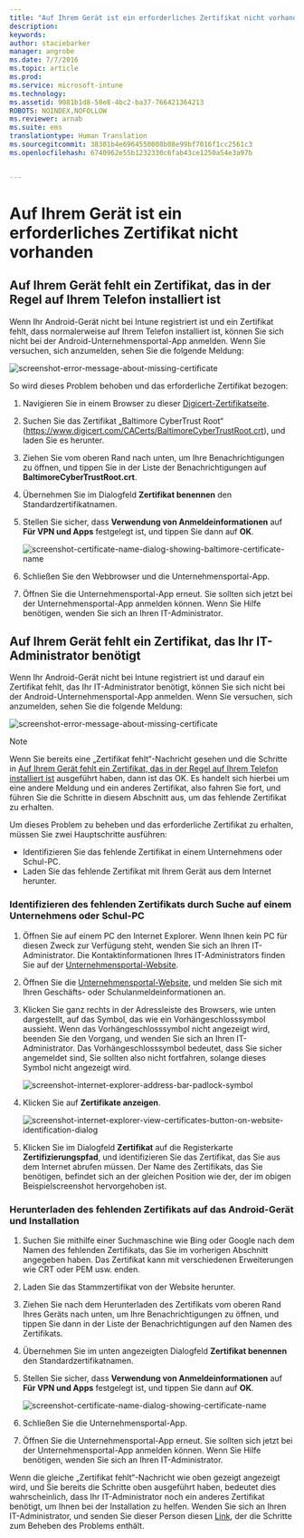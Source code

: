 ```yaml
---
title: "Auf Ihrem Gerät ist ein erforderliches Zertifikat nicht vorhanden | Microsoft Intune"
description: 
keywords: 
author: staciebarker
manager: angrobe
ms.date: 7/7/2016
ms.topic: article
ms.prod: 
ms.service: microsoft-intune
ms.technology: 
ms.assetid: 9081b1d8-50e8-4bc2-ba37-766421364213
ROBOTS: NOINDEX,NOFOLLOW
ms.reviewer: arnab
ms.suite: ems
translationtype: Human Translation
ms.sourcegitcommit: 38301b4e6964550008b08e99bf7016f1cc2561c3
ms.openlocfilehash: 6740962e55b1232330c6fab43ce1250a54e3a97b


---
```



# Auf Ihrem Gerät ist ein erforderliches Zertifikat nicht vorhanden


## Auf Ihrem Gerät fehlt ein Zertifikat, das in der Regel auf Ihrem Telefon installiert ist
Wenn Ihr Android-Gerät nicht bei Intune registriert ist und ein Zertifikat fehlt, dass normalerweise auf Ihrem Telefon installiert ist, können Sie sich nicht bei der Android-Unternehmensportal-App anmelden. Wenn Sie versuchen, sich anzumelden, sehen Sie die folgende Meldung:

![screenshot-error-message-about-missing-certificate](./media/andr-cert_install-1-cert_missing.png)

So wird dieses Problem behoben und das erforderliche Zertifikat bezogen:

1.  Navigieren Sie in einem Browser zu dieser [Digicert-Zertifikatseite](https://www.digicert.com/digicert-root-certificates.htm).

2.  Suchen Sie das Zertifikat „Baltimore CyberTrust Root“ (https://www.digicert.com/CACerts/BaltimoreCyberTrustRoot.crt), und laden Sie es herunter.

3.  Ziehen Sie vom oberen Rand nach unten, um Ihre Benachrichtigungen zu öffnen, und tippen Sie in der Liste der Benachrichtigungen auf **BaltimoreCyberTrustRoot.crt**.

4.  Übernehmen Sie im Dialogfeld **Zertifikat benennen** den Standardzertifikatnamen.

5. Stellen Sie sicher, dass **Verwendung von Anmeldeinformationen** auf **Für VPN und Apps** festgelegt ist, und tippen Sie dann auf **OK**.

    ![screenshot-certificate-name-dialog-showing-baltimore-certificate-name](./media/andr-cert_install-2-add_cert_name.png)

6. Schließen Sie den Webbrowser und die Unternehmensportal-App.

7. Öffnen Sie die Unternehmensportal-App erneut. Sie sollten sich jetzt bei der Unternehmensportal-App anmelden können. Wenn Sie Hilfe benötigen, wenden Sie sich an Ihren IT-Administrator.

## Auf Ihrem Gerät fehlt ein Zertifikat, das Ihr IT-Administrator benötigt
Wenn Ihr Android-Gerät nicht bei Intune registriert ist und darauf ein Zertifikat fehlt, das Ihr IT-Administrator benötigt, können Sie sich nicht bei der Android-Unternehmensportal-App anmelden. Wenn Sie versuchen, sich anzumelden, sehen Sie die folgende Meldung:

![screenshot-error-message-about-missing-certificate](./media/andr-cert_install-1-cert_missing.png)

>[!NOTE]
> Wenn Sie bereits eine „Zertifikat fehlt“-Nachricht gesehen und die Schritte in [Auf Ihrem Gerät fehlt ein Zertifikat, das in der Regel auf Ihrem Telefon installiert ist](#your-device-is-missing-a-certificate-that-usually-comes-installed-on-your-phone) ausgeführt haben, dann ist das OK. Es handelt sich hierbei um eine andere Meldung und ein anderes Zertifikat, also fahren Sie fort, und führen Sie die Schritte in diesem Abschnitt aus, um das fehlende Zertifikat zu erhalten.

Um dieses Problem zu beheben und das erforderliche Zertifikat zu erhalten, müssen Sie zwei Hauptschritte ausführen:

- Identifizieren Sie das fehlende Zertifikat in einem Unternehmens oder Schul-PC.
- Laden Sie das fehlende Zertifikat mit Ihrem Gerät aus dem Internet herunter.

### Identifizieren des fehlenden Zertifikats durch Suche auf einem Unternehmens oder Schul-PC

1. Öffnen Sie auf einem PC den Internet Explorer. Wenn Ihnen kein PC für diesen Zweck zur Verfügung steht, wenden Sie sich an Ihren IT-Administrator. Die Kontaktinformationen Ihres IT-Administrators finden Sie auf der [Unternehmensportal-Website](http://portal.manage.microsoft.com).

2. Öffnen Sie die [Unternehmensportal-Website](http://portal.manage.microsoft.com), und melden Sie sich mit Ihren Geschäfts- oder Schulanmeldeinformationen an.

3. Klicken Sie ganz rechts in der Adressleiste des Browsers, wie unten dargestellt, auf das Symbol, das wie ein Vorhängeschlosssymbol aussieht. Wenn das Vorhängeschlosssymbol nicht angezeigt wird, beenden Sie den Vorgang, und wenden Sie sich an Ihren IT-Administrator. Das Vorhängeschlosssymbol bedeutet, dass Sie sicher angemeldet sind, Sie sollten also nicht fortfahren, solange dieses Symbol nicht angezeigt wird.

    ![screenshot-internet-explorer-address-bar-padlock-symbol](./media/andr-missing-cert-ie-padlock-symbol.png)

4. Klicken Sie auf **Zertifikate anzeigen**.

    ![screenshot-internet-explorer-view-certificates-button-on-website-identification-dialog](./media/andr-missg-cert-ie-view-cert-button.png)

5. Klicken Sie im Dialogfeld **Zertifikat** auf die Registerkarte **Zertifizierungspfad**, und identifizieren Sie das Zertifikat, das Sie aus dem Internet abrufen müssen. Der Name des Zertifikats, das Sie benötigen, befindet sich an der gleichen Position wie der, der im obigen Beispielscreenshot hervorgehoben ist.

### Herunterladen des fehlenden Zertifikats auf das Android-Gerät und Installation

1. Suchen Sie mithilfe einer Suchmaschine wie Bing oder Google nach dem Namen des fehlenden Zertifikats, das Sie im vorherigen Abschnitt angegeben haben. Das Zertifikat kann mit verschiedenen Erweiterungen wie CRT oder PEM usw. enden.

2. Laden Sie das Stammzertifikat von der Website herunter.

3. Ziehen Sie nach dem Herunterladen des Zertifikats vom oberen Rand Ihres Geräts nach unten, um Ihre Benachrichtigungen zu öffnen, und tippen Sie dann in der Liste der Benachrichtigungen auf den Namen des Zertifikats.

4. Übernehmen Sie im unten angezeigten Dialogfeld **Zertifikat benennen** den Standardzertifikatnamen.

5. Stellen Sie sicher, dass **Verwendung von Anmeldeinformationen** auf **Für VPN und Apps** festgelegt ist, und tippen Sie dann auf **OK**.

    ![screenshot-certificate-name-dialog-showing-certificate-name](./media/andr-missing-cert-cert-name.png)

6. Schließen Sie die Unternehmensportal-App.

7. Öffnen Sie die Unternehmensportal-App erneut. Sie sollten sich jetzt bei der Unternehmensportal-App anmelden können. Wenn Sie Hilfe benötigen, wenden Sie sich an Ihren IT-Administrator.

Wenn die gleiche „Zertifikat fehlt“-Nachricht wie oben gezeigt angezeigt wird, und Sie bereits die Schritte oben ausgeführt haben, bedeutet dies wahrscheinlich, dass Ihr IT-Administrator noch ein anderes Zertifikat benötigt, um Ihnen bei der Installation zu helfen. Wenden Sie sich an Ihren IT-Administrator, und senden Sie dieser Person diesen [Link](/intune/troubleshoot/troubleshoot-device-enrollment-in-intune#android-certificate-issues), der die Schritte zum Beheben des Problems enthält.





<!--HONumber=Aug16_HO5-->


